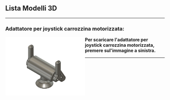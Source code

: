 
## Lista Modelli 3D

---
### Adattatore per joystick carrozzina motorizzata:

[<img align="left" src="anteprime_presidi/adattatore_joystick.png" width="50%">][file_adattatore_joystick] 
 **Per scaricare l'adattatore per joystick carrozzina motorizzata, premere sul'immagine a sinistra.**
<!-- [![anteprima_adattatore_joystick][adattatore_joystick]][file_adattatore_joystick] -->

---

[file_adattatore_joystick]: Adattatore_Joystick_rev_1.4.f3d?raw=true
<!-- [adattatore_joystick]: anteprime_presidi/adattatore_joystick.png -->

